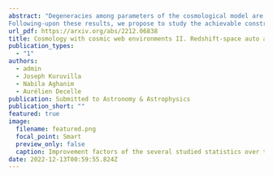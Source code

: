 ```yaml
---
abstract: "Degeneracies among parameters of the cosmological model are known to drastically limit the information contained in the matter distribution. In the first paper of this series, we shown that the cosmic web environments; namely the voids, walls, filaments and nodes; can be used as a leverage to improve the real-space constraints on a set of six cosmological parameters, including the summed neutrino mass. 
Following-upon these results, we propose to study the achievable constraints of environment-dependent power spectra in redshift space where the velocities add up information to the standard two-point statistics by breaking the isotropy of the matter density field. A Fisher analysis based on a set of thousands of Quijote simulations allows us to conclude that the combination of power spectra computed in the several cosmic web environments is able to break some degeneracies. Compared to the matter monopole and quadrupole information alone, the combination of environment-dependent spectra tightens down the constraints on key parameters like the matter density or the summed neutrino mass by up to a factor of 5.5. Additionally, while the information contained in the matter statistic quickly saturates at mildly non-linear scales in redshift space, the combination of power spectra in the environments appears as a goldmine of information able to improve the constraints at all the studied scales from 0.1 to 0.5 h/Mpc and suggests that further improvements are reachable at even finer scales."
url_pdf: https://arxiv.org/abs/2212.06838
title: Cosmology with cosmic web environments II. Redshift-space auto and cross power spectra
publication_types:
  - "1"
authors:
  - admin
  - Joseph Kuruvilla
  - Nabila Aghanim
  - Aurélien Decelle
publication: Submitted to Astronomy & Astrophysics
publication_short: ""
featured: true
image:
  filename: featured.png
  focal_point: Smart
  preview_only: false
  caption: Improvement factors of the several studied statistics over the redshift-space matter monopole + quadrupole constraints for each of the six cosmological parameters at kmax = 0.5 h/Mpc. The horizontal black line shows the unity improvement. Note that these statistics exclude the combination with the matter multipoles and concern uniquely the several cosmic web environments and their combination.
date: 2022-12-13T00:59:55.824Z
---
```


